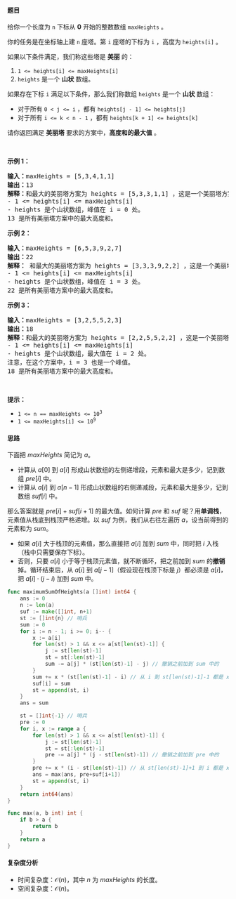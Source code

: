 #### 题目

<p>给你一个长度为 <code>n</code> 下标从 <strong>0</strong> 开始的整数数组 <code>maxHeights</code> 。</p>

<p>你的任务是在坐标轴上建 <code>n</code> 座塔。第 <code>i</code> 座塔的下标为 <code>i</code> ，高度为 <code>heights[i]</code> 。</p>

<p>如果以下条件满足，我们称这些塔是 <strong>美丽</strong> 的：</p>

<ol>
	<li><code>1 <= heights[i] <= maxHeights[i]</code></li>
	<li><code>heights</code> 是一个 <strong>山状</strong> 数组。</li>
</ol>

<p>如果存在下标 <code>i</code> 满足以下条件，那么我们称数组 <code>heights</code> 是一个 <strong>山状</strong> 数组：</p>

<ul>
	<li>对于所有 <code>0 < j <= i</code> ，都有 <code>heights[j - 1] <= heights[j]</code></li>
	<li>对于所有 <code>i <= k < n - 1</code> ，都有 <code>heights[k + 1] <= heights[k]</code></li>
</ul>

<p>请你返回满足 <b>美丽塔</b> 要求的方案中，<strong>高度和的最大值</strong> 。</p>

<p> </p>

<p><strong class="example">示例 1：</strong></p>

<pre>
<b>输入：</b>maxHeights = [5,3,4,1,1]
<b>输出：</b>13
<b>解释：</b>和最大的美丽塔方案为 heights = [5,3,3,1,1] ，这是一个美丽塔方案，因为：
- 1 <= heights[i] <= maxHeights[i]  
- heights 是个山状数组，峰值在 i = 0 处。
13 是所有美丽塔方案中的最大高度和。</pre>

<p><strong class="example">示例 2：</strong></p>

<pre>
<b>输入：</b>maxHeights = [6,5,3,9,2,7]
<b>输出：</b>22
<strong>解释：</strong> 和最大的美丽塔方案为 heights = [3,3,3,9,2,2] ，这是一个美丽塔方案，因为：
- 1 <= heights[i] <= maxHeights[i]
- heights 是个山状数组，峰值在 i = 3 处。
22 是所有美丽塔方案中的最大高度和。</pre>

<p><strong class="example">示例 3：</strong></p>

<pre>
<b>输入：</b>maxHeights = [3,2,5,5,2,3]
<b>输出：</b>18
<strong>解释：</strong>和最大的美丽塔方案为 heights = [2,2,5,5,2,2] ，这是一个美丽塔方案，因为：
- 1 <= heights[i] <= maxHeights[i]
- heights 是个山状数组，最大值在 i = 2 处。
注意，在这个方案中，i = 3 也是一个峰值。
18 是所有美丽塔方案中的最大高度和。
</pre>

<p> </p>

<p><strong>提示：</strong></p>

<ul>
	<li><code>1 <= n == maxHeights <= 10<sup>3</sup></code></li>
	<li><code>1 <= maxHeights[i] <= 10<sup>9</sup></code></li>
</ul>

#### 思路

下面把 $\textit{maxHeights}$ 简记为 $a$。

- 计算从 $a[0]$ 到 $a[i]$ 形成山状数组的左侧递增段，元素和最大是多少，记到数组 $\textit{pre}[i]$ 中。
- 计算从 $a[i]$ 到 $a[n-1]$ 形成山状数组的右侧递减段，元素和最大是多少，记到数组 $\textit{suf}[i]$ 中。

那么答案就是 $\textit{pre}[i]+\textit{suf}[i+1]$ 的最大值。如何计算 $\textit{pre}$ 和 $\textit{suf}$ 呢？用**单调栈**，元素值从栈底到栈顶严格递增。以 $\textit{suf}$ 为例，我们从右往左遍历 $a$，设当前得到的元素和为 $\textit{sum}$。

- 如果 $a[i]$ 大于栈顶的元素值，那么直接把 $a[i]$ 加到 $\textit{sum}$ 中，同时把 $i$ 入栈（栈中只需要保存下标）。
- 否则，只要 $a[i]$ 小于等于栈顶元素值，就不断循环，把之前加到 $\textit{sum}$ 的**撤销**掉。循环结束后，从 $a[i]$ 到 $a[j-1]$（假设现在栈顶下标是 $j$）都必须是 $a[i]$，把 $a[i]\cdot (j-i)$ 加到 $\textit{sum}$ 中。

```go  
func maximumSumOfHeights(a []int) int64 {
	ans := 0
	n := len(a)
	suf := make([]int, n+1)
	st := []int{n} // 哨兵
	sum := 0
	for i := n - 1; i >= 0; i-- {
		x := a[i]
		for len(st) > 1 && x <= a[st[len(st)-1]] {
			j := st[len(st)-1]
			st = st[:len(st)-1]
			sum -= a[j] * (st[len(st)-1] - j) // 撤销之前加到 sum 中的
		}
		sum += x * (st[len(st)-1] - i) // 从 i 到 st[len(st)-1]-1 都是 x
		suf[i] = sum
		st = append(st, i)
	}
	ans = sum

	st = []int{-1} // 哨兵
	pre := 0
	for i, x := range a {
		for len(st) > 1 && x <= a[st[len(st)-1]] {
			j := st[len(st)-1]
			st = st[:len(st)-1]
			pre -= a[j] * (j - st[len(st)-1]) // 撤销之前加到 pre 中的
		}
		pre += x * (i - st[len(st)-1]) // 从 st[len(st)-1]+1 到 i 都是 x
		ans = max(ans, pre+suf[i+1])
		st = append(st, i)
	}
	return int64(ans)
}

func max(a, b int) int {
	if b > a {
		return b
	}
	return a
}
```

#### 复杂度分析

- 时间复杂度：$\mathcal{O}(n)$，其中 $n$ 为 $\textit{maxHeights}$ 的长度。
- 空间复杂度：$\mathcal{O}(n)$。

